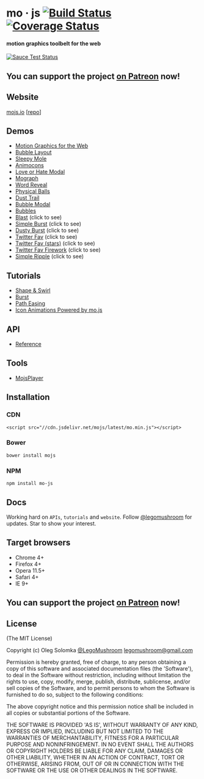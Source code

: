 # mo · js [![Build Status](https://travis-ci.org/legomushroom/mojs.svg?branch=master)](https://travis-ci.org/legomushroom/mojs) [![Coverage Status](https://coveralls.io/repos/legomushroom/mojs/badge.svg?branch=master)](https://coveralls.io/r/legomushroom/mojs?branch=master)

#### motion graphics toolbelt for the web

[![Sauce Test Status](https://saucelabs.com/browser-matrix/legomushroom.svg)](https://saucelabs.com/u/legomushroom)

## You can support the project [on Patreon](https://patreon.com/user?u=3219311&utm_medium=social&utm_source=twitter&utm_campaign=creatorshare) now!

## Website
[mojs.io](http://mojs.io/) [[repo](https://github.com/legomushroom/mojs-website)]

## Demos
  - [Motion Graphics for the Web](http://codepen.io/sol0mka/full/ogOYJj/)
  - [Bubble Layout](http://codepen.io/sol0mka/full/yNOage/)
  - [Sleepy Mole](http://codepen.io/sol0mka/full/OyzBXR)
  - [Animocons](http://tympanus.net/Development/Animocons/)
  - [Love or Hate Modal](http://codepen.io/sol0mka/full/812699ce32c9a7aeb70c9384b32a533a/)
  - [Mograph](http://codepen.io/sol0mka/full/39427561a8a0b15d7896480a7d96d3d1/)
  - [Word Reveal](http://codepen.io/sol0mka/full/c94452fb65dbf676b0ae8a12d4267473/)
  - [Physical Balls](http://codepen.io/sol0mka/full/7315f4364360ec87a6655d33782702fe/)
  - [Dust Trail](http://codepen.io/sol0mka/full/633e6aa52d40691cca2f2cda91650bae/)
  - [Bubble Modal](http://codepen.io/sol0mka/full/3c49de2d7d0ca3e92bf5db5bf7a2687d/)
  - [Bubbles](http://codepen.io/sol0mka/full/2ef10ed42ff535182c31cd1dbb81e453/)
  - [Blast](http://codepen.io/sol0mka/full/699cfc8716a13e0e1c15105af2b6fb95/) (click to see)
  - [Simple Burst](http://codepen.io/sol0mka/full/6caf96461207a5caa9226fbd2631569d/) (click to see)
  - [Dusty Burst](http://codepen.io/sol0mka/full/03e9d8f2fbf886aa1505c61c81d782a0/) (click to see)
  - [Twitter Fav](http://codepen.io/sol0mka/full/wWdRLk/) (click to see)
  - [Twitter Fav (stars)](http://codepen.io/sol0mka/full/PzmAym/) (click to see)
  - [Twitter Fav Firework](http://codepen.io/sol0mka/full/xOAKKA/) (click to see)
  - [Simple Ripple](http://codepen.io/sol0mka/full/XKdWJg/) (click to see)

## Tutorials
  - [Shape & Swirl](http://mojs.io/tutorials/shape/)
  - [Burst](http://mojs.io/tutorials/burst/)
  - [Path Easing](http://mojs.io/tutorials/easing/path-easing/)
  - [Icon Animations Powered by mo.js](http://tympanus.net/codrops/2016/02/23/icon-animations-powered-by-mo-js/)

## API
  - [Reference](https://github.com/legomushroom/mojs/blob/master/api/index.md)

## Tools
  - [MojsPlayer](https://github.com/legomushroom/mojs-player)

## Installation
### CDN
`<script src="//cdn.jsdelivr.net/mojs/latest/mo.min.js"></script>`  
### Bower
`bower install mojs`
### NPM
`npm install mo-js`

## Docs
Working hard on `APIs`, `tutorials` and `website`. Follow [@legomushroom](https://twitter.com/legomushroom) for updates. Star to show your interest.

## Target browsers
- Chrome 4+
- Firefox 4+
- Opera 11.5+
- Safari 4+
- IE 9+

## You can support the project [on Patreon](https://patreon.com/user?u=3219311&utm_medium=social&utm_source=twitter&utm_campaign=creatorshare) now!

## License

(The MIT License)

Copyright (c) Oleg Solomka [@LegoMushroom](https://twitter.com/legomushroom) [legomushroom@gmail.com](mailto:legomushroom@gmail.com)

Permission is hereby granted, free of charge, to any person obtaining a copy of this software and associated documentation files (the 'Software'), to deal in the Software without restriction, including without limitation the rights to use, copy, modify, merge, publish, distribute, sublicense, and/or sell copies of the Software, and to permit persons to whom the Software is furnished to do so, subject to the following conditions:

The above copyright notice and this permission notice shall be included in all copies or substantial portions of the Software.

THE SOFTWARE IS PROVIDED 'AS IS', WITHOUT WARRANTY OF ANY KIND, EXPRESS OR IMPLIED, INCLUDING BUT NOT LIMITED TO THE WARRANTIES OF MERCHANTABILITY, FITNESS FOR A PARTICULAR PURPOSE AND NONINFRINGEMENT. IN NO EVENT SHALL THE AUTHORS OR COPYRIGHT HOLDERS BE LIABLE FOR ANY CLAIM, DAMAGES OR OTHER LIABILITY, WHETHER IN AN ACTION OF CONTRACT, TORT OR OTHERWISE, ARISING FROM, OUT OF OR IN CONNECTION WITH THE SOFTWARE OR THE USE OR OTHER DEALINGS IN THE SOFTWARE.
